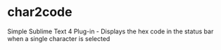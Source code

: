 # char2code
Simple Sublime Text 4 Plug-in - Displays the hex code in the status bar when a single character is selected
